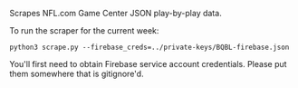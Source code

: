 Scrapes NFL.com Game Center JSON play-by-play data.

To run the scraper for the current week:

```
python3 scrape.py --firebase_creds=../private-keys/BQBL-firebase.json
```

You'll first need to obtain Firebase service account credentials. Please put
them somewhere that is gitignore'd.
